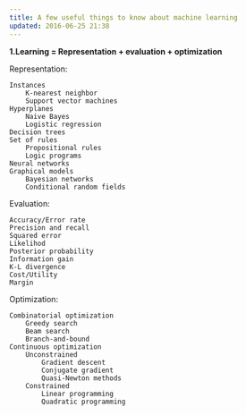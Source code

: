 ```yaml
---
title: A few useful things to know about machine learning
updated: 2016-06-25 21:38
---
```


**1.Learning = Representation + evaluation + optimization**

Representation:

	Instances
		K-nearest neighbor
		Support vector machines
	Hyperplanes
		Naive Bayes
		Logistic regression
	Decision trees
	Set of rules
		Propositional rules
		Logic programs
	Neural networks
	Graphical models
		Bayesian networks
		Conditional random fields
		
Evaluation:

	Accuracy/Error rate
	Precision and recall
	Squared error
	Likelihod
	Posterior probability
	Information gain
	K-L divergence
	Cost/Utility
	Margin
	
Optimization:

	Combinatorial optimization
		Greedy search
		Beam search
		Branch-and-bound
	Continuous optimization
		Unconstrained
			Gradient descent
			Conjugate gradient
			Quasi-Newton methods
		Constrained
			Linear programming
			Quadratic programming



